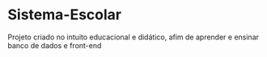 # Sistema-Escolar
Projeto criado no intuito educacional e didático, afim de aprender e ensinar banco de dados e front-end
